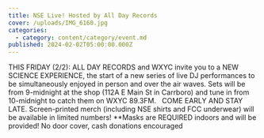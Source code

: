 ```yaml
---
title: NSE Live! Hosted by All Day Records
cover: /uploads/IMG_6160.jpg
categories:
  - category: content/category/event.md
published: 2024-02-02T05:00:00.000Z
---
```


THIS FRIDAY (2/2): ALL DAY RECORDS and WXYC invite you to a NEW SCIENCE EXPERIENCE, the start of a new series of live DJ performances to be simultaneously enjoyed in person and over the air waves. Sets will be from 9-midnight at the shop (112A E Main St in Carrboro) and tune in from 10-midnight to catch them on WXYC 89.3FM.
 
COME EARLY AND STAY LATE.
Screen-printed merch (including NSE shirts and FCC underwear) will be available in limited numbers!
\*\*Masks are REQUIRED indoors and will be provided!
No door cover, cash donations encouraged
